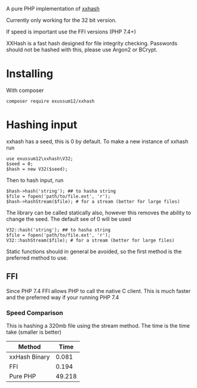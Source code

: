 A pure PHP implementation of [xxhash](https://github.com/Cyan4973/xxHash)

Currently only working for the 32 bit version.

If speed is important use the FFI versions (PHP 7.4+)

XXHash is a fast hash designed for file integrity checking. Passwords should not be hashed with this, please use Argon2 or BCrypt.

# Installing

With composer 

    composer require exussum12/xxhash

# Hashing input

xxhash has a seed, this is 0 by default. To make a new instance of xxhash run

    use exussum12\xxhash\V32;
    $seed = 0;
    $hash = new V32($seed);

Then to hash input, run

    $hash->hash('string'); ## to hasha string
    $file = fopen('path/to/file.ext', 'r');
    $hash->hashStream($file); # for a stream (better for large files)

The library can be called statically also, however this removes the ability to change the seed. The default see of 0 will be used

    V32::hash('string'); ## to hasha string
    $file = fopen('path/to/file.ext', 'r');
    V32::hashStream($file); # for a stream (better for large files)

Static functions should in general be avoided, so the first method is the preferred method to use.

## FFI
Since PHP 7.4 FFI allows PHP to call the native C client. This is much faster and the preferred way if your running PHP 7.4

### Speed Comparison
This is hashing a 320mb file using the stream method.
The time is the time take (smaller is better)

|Method       |Time  |
|-------------|------|
|xxHash Binary| 0.081|
|FFI          | 0.194|
|Pure PHP     |49.218|
